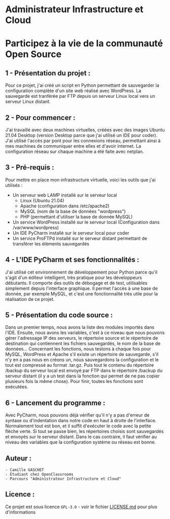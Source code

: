 # Administrateur Infrastructure et Cloud

# Participez à la vie de la communauté Open Source

## 1 - Présentation du projet :

Pour ce projet, j'ai créé un script en Python permettant de sauvegarder la configuration complète d'un site web réalisé avec WordPress.
La sauvegarde est tranférée par FTP depuis un serveur Linux local vers un serveur Linux distant.

## 2 - Pour commencer :

J'ai travaillé avec deux machines virtuelles, créées avec des images Ubuntu 21.04 Desktop (version Desktop parce que j'ai utilisé un IDE pour coder).
J'ai utilisé l'accès par pont pour les connexions réseau, permettant ainsi à mes machines de communiquer entre elles et d'avoir internet.
La configuration réseau sur chaque machine a été faite avec netplan.

## 3 - Pré-requis :

Pour mettre en place mon infrastructure virtuelle, voici les outils que j'ai utilisés :

- Un serveur web LAMP installé sur le serveur local
    - Linux (Ubuntu 21.04)
    - Apache (configuration dans /etc/apache2)
    - MySQL (nom de la base de données "wordpress")
    - PHP (permettant d'utiliser la base de donnée MySQL)
- Un service WordPress installé sur le serveur local (Configuration dans /var/www/wordpress)
- Un IDE PyCharm installé sur le serveur local pour coder
- Un service ProFTPd installé sur le serveur distant permettant de transférer les éléments sauvegardés

## 4 - L'IDE PyCharm et ses fonctionnalités :

J'ai utilisé cet environnement de développement pour Python parce qu'il s'agit d'un éditeur intelligent, très pratique pour les développeurs débutants.
Il comporte des outils de débogage et de test, utilisables simplement depuis l'interface graphique.
Il permet l'accès à une base de donnée, par exemple MySQL, et c'est une fonctionnalité très utile pour la réalisation de ce projet.

## 5 - Présentation du code source :

Dans un premier temps, nous avons la liste des modules importés dans l'IDE. Ensuite, nous avons les variables, c'est à ce niveau que nous pouvons gérer
l'adressage IP des serveurs, le répertoire source et le répertoire de destination qui contiennent les fichiers sauvegardés, le nom de la base de données...
Concernant les fonctions, nous testons à chaque fois pour MySQL, WordPress et Apache s'il existe un répertoire de sauvegarde, s'il n'y en a pas nous en
créons un, nous sauvegardons la configuration et le tout est compressé au format .tar.gz. Puis tout le contenu du répertoire /backup du serveur local est
envoyé par FTP dans le répertoire /backup du serveur distant (il y a un test dans la fonction qui permet de ne pas copier plusieurs fois la même chose).
Pour finir, toutes les fonctions sont exécutées.

## 6 - Lancement du programme :

Avec PyCharm, nous pouvons déjà vérifier qu'il n'y a pas d'erreur de syntaxe ou d'indentation dans notre code en haut à droite de l'interface. Normalement
tout est bon, et il suffit d'exécuter le code avec la petite flèche verte. Si tout se passe bien, les répertoires choisis sont sauvegardés et envoyés
sur le serveur distant. Dans le cas contraire, il faut vérifier au niveau des variables que la configuration système ou réseau est bonne.

## Auteur :

    - Camille GASCHET
    - Étudiant chez OpenClassrooms
    - Parcours "Administrateur Infrastructure et Cloud"

## Licence :

Ce projet est sous licence ``GPL-3.0`` - voir le fichier [LICENSE.md](LICENSE.md) pour plus d'informations
